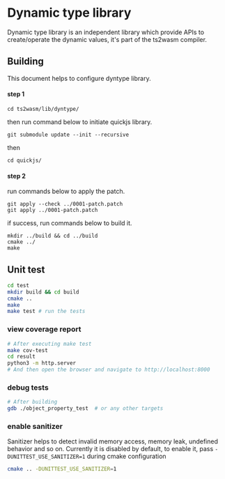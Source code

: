 # Dynamic type library

Dynamic type library is an independent library which provide APIs to create/operate the dynamic values, it's part of the ts2wasm compiler.

## Building

This document helps to configure dyntype library.

#### step 1

```shell
cd ts2wasm/lib/dyntype/
```

then run command below to initiate quickjs library.

```shell
git submodule update --init --recursive
```

then

``` shell
cd quickjs/
```

#### step 2

run commands below to apply the patch.

``` shell
git apply --check ../0001-patch.patch
git apply ../0001-patch.patch
```

if success, run commands below to build it.

``` shell
mkdir ../build && cd ../build
cmake ../
make
```

## Unit test

``` bash
cd test
mkdir build && cd build
cmake ..
make
make test # run the tests
```

### view coverage report

``` bash
# After executing make test
make cov-test
cd result
python3 -m http.server
# And then open the browser and navigate to http://localhost:8000
```

### debug tests

``` bash
# After building
gdb ./object_property_test  # or any other targets
```

### enable sanitizer

Sanitizer helps to detect invalid memory access, memory leak, undefined behavior and so on. Currently it is disabled by default, to enable it, pass `-DUNITTEST_USE_SANITIZER=1` during cmake configuration

``` bash
cmake .. -DUNITTEST_USE_SANITIZER=1
```

